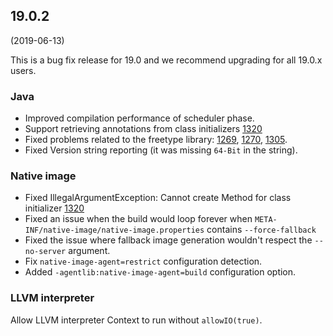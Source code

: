 ## 19.0.2
(2019-06-13)

This is a bug fix release for 19.0 and we recommend upgrading for all 19.0.x users. 

### Java
* Improved compilation performance of scheduler phase.
* Support retrieving annotations from class initializers [1320](https://github.com/oracle/graal/issues/1320)
* Fixed problems related to the freetype library: [1269](https://github.com/oracle/graal/issues/1269), [1270](https://github.com/oracle/graal/issues/1270), [1305](https://github.com/oracle/graal/issues/1305).
* Fixed Version string reporting (it was missing `64-Bit` in the string).

### Native image
* Fixed IllegalArgumentException: Cannot create Method for class initializer [1320](https://github.com/oracle/graal/issues/1320)
* Fixed an issue when the build would loop forever when `META-INF/native-image/native-image.properties` contains `--force-fallback`
* Fixed the issue where fallback image generation wouldn't respect the `--no-server` argument.
* Fix `native-image-agent=restrict` configuration detection.
* Added `-agentlib:native-image-agent=build` configuration option.

### LLVM interpreter
Allow LLVM interpreter Context to run without `allowIO(true)`.

